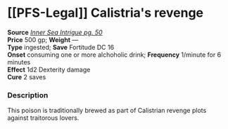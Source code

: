 # [[PFS-Legal]] Calistria's revenge

**Source** [_Inner Sea Intrigue pg. 50_](http://paizo.com/products/btpy9l37/discuss&page=5?Pathfinder-Campaign-Setting-Inner-Sea-Intrigue)  
**Price** 500 gp; **Weight** —  
**Type** ingested; **Save** Fortitude DC 16  
**Onset** consuming one or more alchoholic drink; **Frequency** 1/minute for 6 minutes  
**Effect** 1d2 Dexterity damage  
**Cure** 2 saves

### Description

This poison is traditionally brewed as part of Calistrian revenge plots against traitorous lovers.